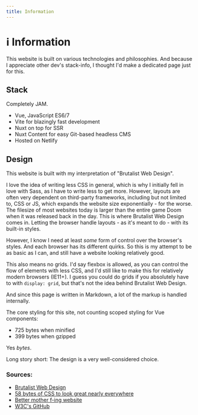 ```yaml
---
title: Information
---
```


# ℹ️ Information

This website is built on various technologies and philosophies. And because I appreciate other dev's stack-info, I thought I'd make a dedicated page just for this.

## Stack

Completely JAM.

- Vue, JavaScript ES6/7
- Vite for blazingly fast development
- Nuxt on top for SSR
- Nuxt Content for easy Git-based headless CMS
- Hosted on Netlify

## Design

This website is built with my interpretation of "Brutalist Web Design".

I love the idea of writing less CSS in general, which is why I initially fell in love with Sass, as I have to write less to get more. However, layouts are often very dependent on third-party frameworks, including but not limited to, CSS or JS, which expands the website size exponentially - for the worse. The filesize of most websites today is larger than the entire game Doom when it was released back in the day. This is where Brutalist Web Design comes in. Letting the browser handle layouts - as it's meant to do - with its built-in styles.

However, I know I need at least *some* form of control over the browser's styles. And each browser has its different quirks. So this is my attempt to be as basic as I can, and still have a website looking relatively good.

This also means no grids. I'd say flexbox is allowed, as you can control the flow of elements with less CSS, and I'd still like to make this for relatively modern browsers (IE11+). I guess you could do grids if you absolutely have to with `display: grid`, but that's not the idea behind Brutalist Web Design.

And since this page is written in Markdown, a lot of the markup is handled internally.

The core styling for this site, not counting scoped styling for Vue components:

- 725 bytes when minified
- 399 bytes when gzipped

Yes *bytes*.

Long story short: The design is a very well-considered choice.

### Sources:

- [Brutalist Web Design](https://brutalist-web.design)
- [58 bytes of CSS to look great nearly everywhere](https://jrl.ninja/etc/1/)
- [Better mother f-ing website](http://bettermotherfuckingwebsite.com)
- [W3C's GitHub](https://w3c.github.io/html/rendering.html#sections-and-headings.)
